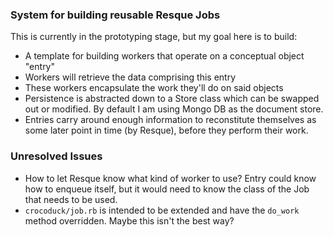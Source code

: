 ### System for building reusable Resque Jobs ###

This is currently in the prototyping stage, but my goal here is to build:

* A template for building workers that operate on a conceptual object "entry"
* Workers will retrieve the data comprising this entry
* These workers encapsulate the work they'll do on said objects
* Persistence is abstracted down to a Store class which can be swapped out or modified. By default I am using Mongo DB as the document store.
* Entries carry around enough information to reconstitute themselves as some later point in time (by Resque), before they perform their work.


### Unresolved Issues ###

* How to let Resque know what kind of worker to use?  Entry could know how to enqueue itself, but it would need to know the class of the Job that needs to be used.
* ``crocoduck/job.rb`` is intended to be extended and have the ``do_work`` method overridden.  Maybe this isn't the best way?